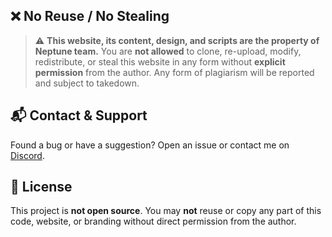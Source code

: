 ## ❌ No Reuse / No Stealing

> ⚠️ **This website, its content, design, and scripts are the property of Neptune team.**
> You are **not allowed** to clone, re-upload, modify, redistribute, or steal this website in any form without **explicit permission** from the author.
> Any form of plagiarism will be reported and subject to takedown.

## 📬 Contact & Support

Found a bug or have a suggestion? Open an issue or contact me on [Discord](https://discord.gg/VUTn7FNvUN).

## 📄 License

This project is **not open source**.
You may **not** reuse or copy any part of this code, website, or branding without direct permission from the author.
